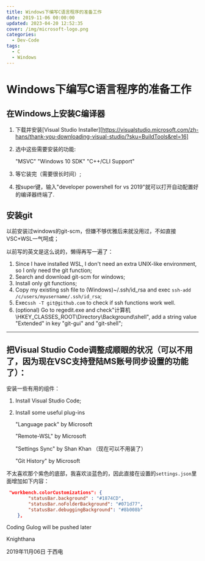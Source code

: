 ```yaml
---
title: Windows下编写C语言程序的准备工作
date: 2019-11-06 00:00:00
updated: 2023-04-20 12:52:35
cover: /img/microsoft-logo.png
categories:
  - Dev-Code
tags:
  - C
  - Windows
---
```


# Windows下编写C语言程序的准备工作

## 在Windows上安装C编译器

1. 下载并安装[Visual Studio Installer][https://visualstudio.microsoft.com/zh-hans/thank-you-downloading-visual-studio/?sku=BuildTools&rel=16]

2. 选中这些需要安装的功能:

    "MSVC"
    "Windows 10 SDK"
    "C++/CLI Support"

3. 等它装完（需要很长时间）;

4. 按super键，输入"developer powershell for vs 2019"就可以打开自动配置好的编译器终端了.

## 安装git

以前安装过windows的git-scm，但嫌不够优雅后来就没用过，不如直接VSC+WSL一气呵成；

以前写的英文是这么说的，懒得再写一遍了：

1. Since I have installed WSL, I don't need an extra UNIX-like environment, so I only need the git function;
2. Search and download git-scm for windows;
3. Install only git functions;
4. Copy my existing ssh file to (Windows)~/.ssh/id_rsa and exec `ssh-add /c/users/myusername/.ssh/id_rsa`;
5. Exec`ssh -T git@github.com` to check if ssh functions work well.
6. (optional) Go to regedit.exe and check"计算机\HKEY_CLASSES_ROOT\Directory\Background\shell", add a string value "Extended" in key "git-gui" and "git-shell";

----------------------------

## 把Visual Studio Code调整成顺眼的状况（可以不用了，因为现在VSC支持登陆MS账号同步设置的功能了）：

安装一些有用的组件：

1. Install Visual Studio Code;

2. Install some useful plug-ins

    "Language pack" by Microsoft

    "Remote-WSL" by Microsoft

    "Settings Sync" by Shan Khan （现在可以不用装了）

    "Git History" by Microsoft

不太喜欢那个紫色的底部，我喜欢淡蓝色的，因此直接在设置的`settings.json`里面增加如下内容：

```json
 "workbench.colorCustomizations": {
        "statusBar.background" : "#1874CD",
        "statusBar.noFolderBackground": "#071d77",
        "statusBar.debuggingBackground": "#8b008b"
    },
```

Coding Gulog will be pushed later

Knighthana

2019年11月06日 于西电
